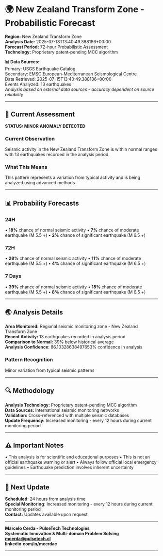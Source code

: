 # 🌍 New Zealand Transform Zone - Probabilistic Forecast

**Region:** New Zealand Transform Zone  
**Analysis Date:** 2025-07-18T13:40:49.388186+00:00  
**Forecast Period:** 72-hour Probabilistic Assessment  
**Technology:** Proprietary patent-pending MCC algorithm  

**📊 Data Sources:**  
Primary: USGS Earthquake Catalog  
Secondary: EMSC European-Mediterranean Seismological Centre  
Data Retrieved: 2025-07-15T13:40:49.388186+00:00  
Events Analyzed: 13 earthquakes  
*Analysis based on external data sources - accuracy dependent on source reliability*

---

## 🎯 Current Assessment

**STATUS: MINOR ANOMALY DETECTED**

### Current Observation
Seismic activity in the New Zealand Transform Zone is within normal ranges with 13 earthquakes recorded in the analysis period.

### What This Means
This pattern represents a variation from typical activity and is being analyzed using advanced methods

---

## 📊 Probability Forecasts

### 24H
• **18%** chance of normal seismic activity
• **7%** chance of moderate earthquake (M 5.5 +)
• **2%** chance of significant earthquake (M 6.5 +)

### 72H
• **28%** chance of normal seismic activity
• **11%** chance of moderate earthquake (M 5.5 +)
• **4%** chance of significant earthquake (M 6.5 +)

### 7 Days
• **39%** chance of normal seismic activity
• **18%** chance of moderate earthquake (M 5.5 +)
• **8%** chance of significant earthquake (M 6.5 +)

---

## 🌏 Analysis Details
**Area Monitored:** Regional seismic monitoring zone - New Zealand Transform Zone  
**Recent Activity:** 13 earthquakes recorded in analysis period  
**Comparison to Normal:** 39% below historical average  
**Analysis Confidence:** 86.10328638497653% confidence in analysis  

### Pattern Recognition
Minor variation from typical seismic patterns

---

## 🔍 Methodology
**Analysis Technology:** Proprietary patent-pending MCC algorithm  
**Data Sources:** International seismic monitoring networks  
**Validation:** Cross-referenced with multiple seismic databases  
**Update Frequency:** Increased monitoring - every 12 hours during current monitoring period  

---

## ⚠️ Important Notes
• This analysis is for scientific and educational purposes
• This is not an official earthquake warning or alert
• Always follow official local emergency guidelines
• Earthquake prediction involves inherent uncertainty

---

## 📅 Next Update
**Scheduled:** 24 hours from analysis time  
**Special Monitoring:** Increased monitoring - every 12 hours during current monitoring period  
**Contact:** Updates available upon request  

---

**Marcelo Cerda - PulseTech Technologies**  
**Systematic Innovation & Multi-domain Problem Solving**  
**mcerda@pulsetech.cl**  
**linkedin.com/in/mcerdac**

---
